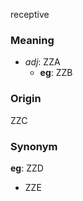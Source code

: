 receptive
### Meaning
+ _adj_: ZZA
    + __eg__: ZZB

### Origin

ZZC

### Synonym

__eg__: ZZD

+ ZZE



